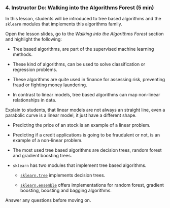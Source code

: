 ### 4. Instructor Do: Walking into the Algorithms Forest (5 min)

In this lesson, students will be introduced to tree based algorithms and the `sklearn` modules that implements this algorithms family.

Open the lesson slides, go to the _Walking into the Algorithms Forest_ section and highlight the following:

* Tree based algorithms, are part of the supervised machine learning methods.

* These kind of algorithms, can be used to solve classification or regression problems.

* These algorithms are quite used in finance for assessing risk, preventing fraud or fighting money laundering.

* In contrast to linear models, tree based algorithms can map non-linear relationships in data.

Explain to students, that linear models are not always an straight line, even a parabolic curve is a linear model, it just have a different shape.

* Predicting the price of an stock is an example of a linear problem.

* Predicting if a credit applications is going to be fraudulent or not, is an example of a non-linear problem.

* The most used tree based algorithms are decision trees, random forest and gradient boosting trees.

* `sklearn` has two modules that implement tree based algorithms.

  * [`sklearn.tree`](https://scikit-learn.org/stable/modules/classes.html#module-sklearn.tree) implements decision trees.

  * [`sklearn.ensemble`](https://scikit-learn.org/stable/modules/classes.html#module-sklearn.ensemble) offers implementations for random forest, gradient boosting, boosting and bagging algorithms.

Answer any questions before moving on.
